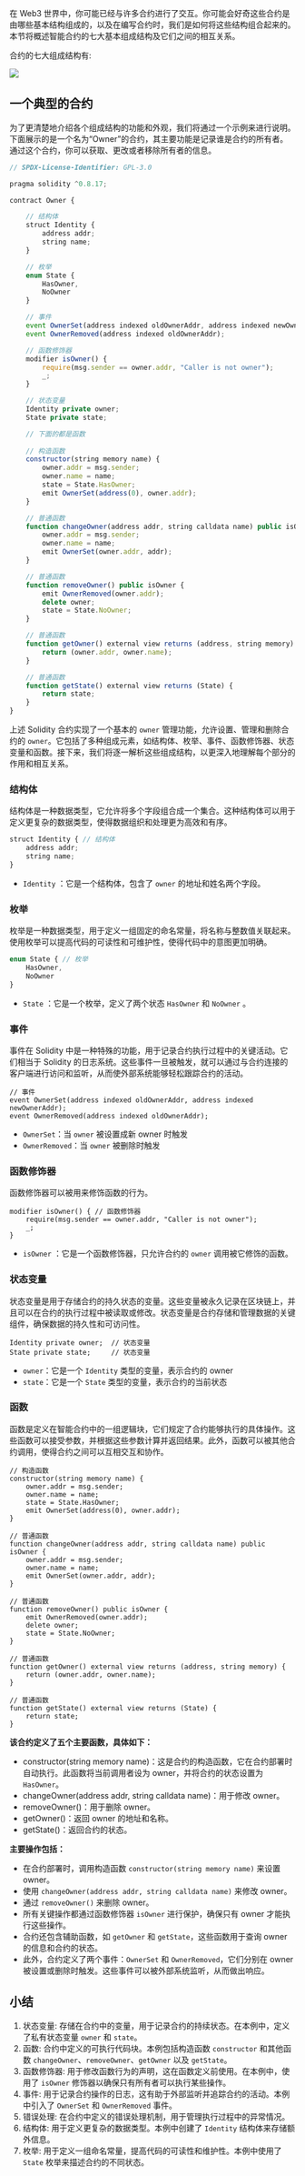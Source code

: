
在 Web3 世界中，你可能已经与许多合约进行了交互。你可能会好奇这些合约是由哪些基本结构组成的，以及在编写合约时，我们是如何将这些结构组合起来的。本节将概述智能合约的七大基本组成结构及它们之间的相互关系。

合约的七大组成结构有:

![](static/O126bGrV0ofv2IxSXNHcOE3Ynse.png)

## 一个典型的合约

为了更清楚地介绍各个组成结构的功能和外观，我们将通过一个示例来进行说明。下面展示的是一个名为“Owner”的合约，其主要功能是记录谁是合约的所有者。通过这个合约，你可以获取、更改或者移除所有者的信息。

```javascript
// SPDX-License-Identifier: GPL-3.0

pragma solidity ^0.8.17;

contract Owner {

    // 结构体
    struct Identity {
        address addr;
        string name;
    }

    // 枚举
    enum State {
        HasOwner,
        NoOwner
    }

    // 事件
    event OwnerSet(address indexed oldOwnerAddr, address indexed newOwnerAddr);
    event OwnerRemoved(address indexed oldOwnerAddr);

    // 函数修饰器
    modifier isOwner() {
        require(msg.sender == owner.addr, "Caller is not owner");
        _;
    }

    // 状态变量
    Identity private owner;
    State private state;

    // 下面的都是函数
    
    // 构造函数
    constructor(string memory name) {
        owner.addr = msg.sender;
        owner.name = name;
        state = State.HasOwner;
        emit OwnerSet(address(0), owner.addr);
    }

    // 普通函数
    function changeOwner(address addr, string calldata name) public isOwner {
        owner.addr = msg.sender;
        owner.name = name;
        emit OwnerSet(owner.addr, addr);
    }

    // 普通函数
    function removeOwner() public isOwner {
        emit OwnerRemoved(owner.addr);
        delete owner;
        state = State.NoOwner;
    }

    // 普通函数
    function getOwner() external view returns (address, string memory) {
        return (owner.addr, owner.name);
    }

    // 普通函数
    function getState() external view returns (State) {
        return state;
    }
}
```

上述 Solidity 合约实现了一个基本的 `owner` 管理功能，允许设置、管理和删除合约的 `owner`。它包括了多种组成元素，如结构体、枚举、事件、函数修饰器、状态变量和函数。接下来，我们将逐一解析这些组成结构，以更深入地理解每个部分的作用和相互关系。

### 结构体

结构体是一种数据类型，它允许将多个字段组合成一个集合。这种结构体可以用于定义更复杂的数据类型，使得数据组织和处理更为高效和有序。

```javascript
struct Identity { // 结构体
    address addr;
    string name;
}
```

- `Identity` ：它是一个结构体，包含了 `owner` 的地址和姓名两个字段。

### 枚举

枚举是一种数据类型，用于定义一组固定的命名常量，将名称与整数值关联起来。使用枚举可以提高代码的可读性和可维护性，使得代码中的意图更加明确。

```javascript
enum State { // 枚举
    HasOwner,
    NoOwner
}
```

- `State` ：它是一个枚举，定义了两个状态 `HasOwner` 和 `NoOwner` 。

### 事件

事件在 Solidity 中是一种特殊的功能，用于记录合约执行过程中的关键活动。它们相当于 Solidity 的日志系统。这些事件一旦被触发，就可以通过与合约连接的客户端进行访问和监听，从而使外部系统能够轻松跟踪合约的活动。

```
// 事件
event OwnerSet(address indexed oldOwnerAddr, address indexed newOwnerAddr);
event OwnerRemoved(address indexed oldOwnerAddr);
```

- `OwnerSet`：当 `owner` 被设置成新 owner 时触发
- `OwnerRemoved`：当 `owner` 被删除时触发

### 函数修饰器

函数修饰器可以被用来修饰函数的行为。

```
modifier isOwner() { // 函数修饰器
    require(msg.sender == owner.addr, "Caller is not owner");
    _;
}
```

- `isOwner` ：它是一个函数修饰器，只允许合约的 `owner` 调用被它修饰的函数。

### 状态变量

状态变量是用于存储合约的持久状态的变量。这些变量被永久记录在区块链上，并且可以在合约的执行过程中被读取或修改。状态变量是合约存储和管理数据的关键组件，确保数据的持久性和可访问性。

```
Identity private owner;  // 状态变量
State private state;     // 状态变量
```

- `owner`：它是一个 `Identity` 类型的变量，表示合约的 owner
- `state`：它是一个 `State` 类型的变量，表示合约的当前状态

### 函数

函数是定义在智能合约中的一组逻辑块，它们规定了合约能够执行的具体操作。这些函数可以接受参数，并根据这些参数计算并返回结果。此外，函数可以被其他合约调用，使得合约之间可以互相交互和协作。

```
// 构造函数
constructor(string memory name) {
    owner.addr = msg.sender; 
    owner.name = name;
    state = State.HasOwner;
    emit OwnerSet(address(0), owner.addr);
}

// 普通函数
function changeOwner(address addr, string calldata name) public isOwner {
    owner.addr = msg.sender; 
    owner.name = name;
    emit OwnerSet(owner.addr, addr);
}

// 普通函数
function removeOwner() public isOwner {
    emit OwnerRemoved(owner.addr);
    delete owner;
    state = State.NoOwner;
}

// 普通函数
function getOwner() external view returns (address, string memory) {
    return (owner.addr, owner.name);
}

// 普通函数
function getState() external view returns (State) {
    return state;
}
```

**该合约定义了五个主要函数，具体如下：**

- constructor(string memory name)：这是合约的构造函数，它在合约部署时自动执行。此函数将当前调用者设为 owner，并将合约的状态设置为 `HasOwner`。
- changeOwner(address addr, string calldata name)：用于修改 owner。
- removeOwner()：用于删除 owner。
- getOwner()：返回 owner 的地址和名称。
- getState()：返回合约的状态。

**主要操作包括：**

- 在合约部署时，调用构造函数 `constructor(string memory name)` 来设置 owner。
- 使用 `changeOwner(address addr, string calldata name)` 来修改 owner。
- 通过 `removeOwner()` 来删除 owner。
- 所有关键操作都通过函数修饰器 `isOwner` 进行保护，确保只有 owner 才能执行这些操作。
- 合约还包含辅助函数，如 `getOwner` 和 `getState`，这些函数用于查询 owner 的信息和合约的状态。
- 此外，合约定义了两个事件：`OwnerSet` 和 `OwnerRemoved`，它们分别在 owner 被设置或删除时触发。这些事件可以被外部系统监听，从而做出响应。

## 小结

1. 状态变量: 存储在合约中的变量，用于记录合约的持续状态。在本例中，定义了私有状态变量 `owner` 和 `state`。
2. 函数: 合约中定义的可执行代码块。本例包括构造函数 `constructor` 和其他函数 `changeOwner`、`removeOwner`、`getOwner` 以及 `getState`。
3. 函数修饰器: 用于修改函数行为的声明，这在函数定义前使用。在本例中，使用了 `isOwner` 修饰器以确保只有所有者可以执行某些操作。
4. 事件: 用于记录合约操作的日志，这有助于外部监听并追踪合约的活动。本例中引入了 `OwnerSet` 和 `OwnerRemoved` 事件。
5. 错误处理: 在合约中定义的错误处理机制，用于管理执行过程中的异常情况。
6. 结构体: 用于定义更复杂的数据类型。本例中创建了 `Identity` 结构体来存储额外信息。
7. 枚举: 用于定义一组命名常量，提高代码的可读性和维护性。本例中使用了 `State` 枚举来描述合约的不同状态。
